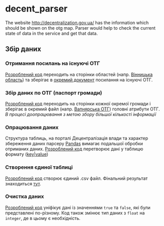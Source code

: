 # decent_parser
The website http://decentralization.gov.ua/ has the information which should be shown on the otg map. Parser would help to check the current state of data in the service and get that data.

## Збір даних
### Отримання посилань на існуючі ОТГ
[Розроблений код](https://github.com/mykolakozyr/decent_parser/blob/master/dec_pars.py) переходить на сторінки областей (напр. [Вінницька область](http://decentralization.gov.ua/region/item/id/1)) та зберігає в [окремий документ](https://github.com/mykolakozyr/decent_parser/blob/master/url_real.txt) посилання на існуючі ОТГ.
### Збір даних по ОТГ (паспорт громади)
[Розроблений код](https://github.com/mykolakozyr/decent_parser/blob/master/otg_pars.py) переходить на сторінки кожної окремої громади і зберігає в окремий файл (напр. [Вапнярська ОТГ](https://github.com/mykolakozyr/decent_parser/blob/master/data/otg_3.csv)) головні атрибути ОТГ. *В процесі доопрацювання з метою збору більшої кількості інформації* 
### Опрацювання даних
Структура таблиць, на порталі Децентралізація влади та характер збереження даних парсеру [Pandas](https://pandas.pydata.org/pandas-docs/stable/generated/pandas.read_html.html) вимагає подальшої обробки отриманих даних. [Розроблений код](https://github.com/mykolakozyr/decent_parser/blob/master/data_pars.py) перетворює дані у таблицю формату ([key|value](https://github.com/mykolakozyr/decent_parser/blob/master/data/temp_3.txt))
### Створення єдиної таблиці
[Розроблений код](https://github.com/mykolakozyr/decent_parser/blob/master/csv_creator.py) створює єдиний .csv файл. Фінальний результат знаходиться [тут](https://github.com/mykolakozyr/decent_parser/blob/master/data_csv.csv). 
### Очистка даних
[Розроблений код](https://github.com/mykolakozyr/decent_parser/blob/master/data_cleaner.py) уніфікує дані із значеннями `true` та `false`, які були представлені по-різному. Код також змінює тип даних з `float` на `integer`, де в цьому є необхідність.
